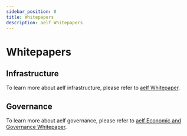 ```yaml
---
sidebar_position: 8
title: Whitepapers
description: aelf Whitepapers
---
```


# Whitepapers

## Infrastructure

To learn more about aelf infrastructure, please refer to [aelf Whitepaper](pathname:///pdf/aelf_whitepaper_v1.7_en.pdf).

## Governance

To learn more about aelf governance, please refer to [aelf Economic and Governance Whitepaper](pathname:///pdf/aelf_Economic_and_Governance_Whitepaper_v1.2_en.pdf).
